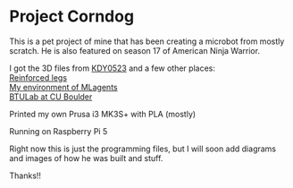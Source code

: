# Project Corndog

This is a pet project of mine that has been creating a microbot from mostly scratch.
He is also featured on season 17 of American Ninja Warrior.

I got the 3D files from [KDY0523](https://www.thingiverse.com/thing:3445283) and a few other places:  
[Reinforced legs](https://www.thingiverse.com/thing:3445283)  
[My environment of MLagents](https://github.com/Obsideaock/Spot-Micro-Machine-Learning)  
[BTULab at CU Boulder](https://www.colorado.edu/atlas/btu-lab)  

Printed my own Prusa i3 MK3S+ with PLA (mostly)

Running on Raspberry Pi 5

Right now this is just the programming files, but I will soon add diagrams and images of how he was built and stuff.

Thanks!!
